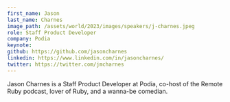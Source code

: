```yaml
---
first_name: Jason
last_name: Charnes
image_path: /assets/world/2023/images/speakers/j-charnes.jpeg
role: Staff Product Developer
company: Podia
keynote:
github: https://github.com/jasoncharnes
linkedin: https://www.linkedin.com/in/jasoncharnes/
twitter: https://twitter.com/jmcharnes
---
```


Jason Charnes is a Staff Product Developer at Podia, co-host of the Remote Ruby podcast, lover of Ruby, and a wanna-be comedian.
